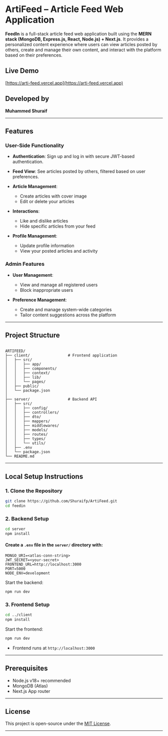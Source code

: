 

# ArtiFeed – Article Feed Web Application

**FeedIn** is a full-stack article feed web application built using the **MERN stack (MongoDB, Express.js, React, Node.js) + Next.js**. It provides a personalized content experience where users can view articles posted by others, create and manage their own content, and interact with the platform based on their preferences.

##  Live Demo

[https://arti-feed.vercel.app](https://arti-feed.vercel.app) 

##  Developed by

**Muhammed Shuraif**

---

##  Features

###  User-Side Functionality

* **Authentication**: Sign up and log in with secure JWT-based authentication.
* **Feed View**: See articles posted by others, filtered based on user preferences.
* **Article Management**:

  * Create articles with cover image
  * Edit or delete your articles
* **Interactions**:

  * Like and dislike articles
  * Hide specific articles from your feed
* **Profile Management**:

  * Update profile information 
  * View your posted articles and activity

###  Admin Features

* **User Management**:

  * View and manage all registered users
  * Block  inappropriate users
* **Preference Management**:

  * Create and manage system-wide categories
  * Tailor content suggestions across the platform

---

##  Project Structure

```

ARTIFEED/
├── client/                 # Frontend application
│   ├── src/
│   │   ├── app/
│   │   ├── components/
│   │   ├── context/
│   │   ├── lib/
│   │   └── pages/
│   ├── public/
│   └── package.json
│
├── server/                 # Backend API
│   ├── src/
│   │   ├── config/
│   │   ├── controllers/
│   │   ├── dto/
│   │   ├── mappers/
│   │   ├── middlewares/
│   │   ├── models/
│   │   ├── routes/
│   │   ├── types/
│   │   └── utils/
│   ├── .env
│   └── package.json
└── README.md

```

---

##  Local Setup Instructions

### 1. Clone the Repository

```bash
git clone https://github.com/Shuraifp/ArtiFeed.git
cd feedin
```

### 2. Backend Setup

```bash
cd server
npm install
```

#### Create a `.env` file in the `server/` directory with:

```env
MONGO_URI=<atlas-conn-string>
JWT_SECRET=<your-secret>
FRONTEND_URL=http://localhost:3000
PORT=5000
NODE_ENV=development
```

Start the backend:

```bash
npm run dev
```

### 3. Frontend Setup

```bash
cd ../client
npm install
```


Start the frontend:

```bash
npm run dev
```

* Frontend runs at `http://localhost:3000`

---

##  Prerequisites

* Node.js v18+ recommended
* MongoDB (Atlas)
* Next.js App router

---

##  License

This project is open-source under the [MIT License](LICENSE).

---
